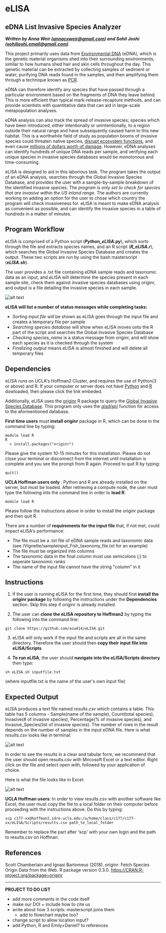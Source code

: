 # eLISA

## eDNA List Invasive Species Analyzer    
***Written by Anna Weir (annacxweir@gmail.com) and Sohil Joshi (sohiljoshi.email@gmail.com)***   

This project primarily uses data from [Environmental DNA](https://www.sciencedirect.com/science/article/pii/S0006320714004443) (eDNA), which is the genetic material organisms shed into their surrounding environments, similar to how humans shed hair and skin cells throughout the day. This genetic material can be extracted by collecting samples of sediment or water, purifying DNA reads found in the samples, and then amplifying them through a technique known as [PCR](https://www.yourgenome.org/facts/what-is-pcr-polymerase-chain-reaction).     

eDNA can therefore identify any species that have passed through a particular environment based on the fragments of DNA they leave behind. This is more efficient than typical mark-release-recapture methods, and can provide scientists with quantitative data that can aid in large-scale metapopulation analyses.   

eDNA analysis can also track the spread of invasive species; species which have been introduced, either intentionally or unintentionally, to a region outside their natural range and have subsequently caused harm to this new habitat. This is a worthwhile field of study as population booms of invasive species could threaten native species, [disrupt ecosystem functions](https://www.environmentalscience.org/invasive-species), and even cause [millions of dollars worth of damage](https://2001-2009.state.gov/g/oes/ocns/inv/cs/2304.htm). However, eDNA analyses can identify hundreds of unique DNA reads per sample, and verifying each unique species in invasive species databases would be monotonous and time-consuming.   

eLISA is designed to aid in this laborious task. The program takes the output of an eDNA analysis, searches through the Global Invasive Species Database, and provides the user with a sample-by-sample breakdown of the identified invasive species. The *program is only set to check for species that are invasive within the US inland range*. The authors are currently working on adding an option for the user to chose which country the program will check invasiveness for. eLISA is meant to make eDNA analysis as convenient as possible, and can identify the invasive species in a table of hundreds in a matter of minutes.   


## Program Workflow 

eLISA is comprised of a Python script (***Python_eLISA.py***), which sorts through the file and extracts species names, and an R script (***R_eLISA.r***), which searches the Global Invasive Species Database and creates the output. These two scripts are run by using the bash masterscript (***eLISA.sh***).

The user provides a .txt file containing eDNA sample reads and taxonomic data as an input, and eLISA will determine the species present in each sample site, check them against invasive species databases using originr, and output is a file detailing the invasive species in each sample. 

![alt text](https://github.com/acw414/eLISA/blob/master/project_workflow.jpg "Program Workflow")   

**eLISA will list a number of status messages while completing tasks:**
- *Sorting input file* will be shown as eLISA goes through the input file and creates a temporary file per sample
- *Searching species database* will show when eLISA moves onto the R part of the script and searches the Global Invasive Species Database
- *Checking species_name* is a status message from originr, and will show each species as it is checked through the system
- *Finalizing output* means eLISA is almost finished and will delete all temporary files   
  
## Dependencies

eLISA runs on UCLA's Hoffman2 Cluster, and requires the use of Python(3 or above) and R. If your computer or server does not have [Python](https://www.python.org/downloads/) and [R](https://cran.r-project.org/mirrors.html) dowloaded, then please click the link embeded. 

Additionally, eLISA uses the [originr](https://github.com/ropensci/originr) R package to query the [Global Invasive Species Database](http://www.iucngisd.org/gisd/). This program only uses the [*gisd(sp)*](https://github.com/ropensci/originr/blob/master/R/gisd.R) function for access to the aformentioned database.

**__First time users__** must **install originr** package in R, which can be done in the command line by typing: 
```
module load R
R
  > install.packages("originr")
```
Please give the system 10-15 minutes for this installation. Please do not close your terminal or disconnect from the internet until installation is complete and you see the prompt from R again. Proceed to quit R by typing:
```
quit()
```
**__UCLA Hoffman users only__** : Python and R are already installed on the server, but must be loaded. After retrieving a compute node, the user must type the following into the command line in order to **load R**:
```
module load R
```
Please follow the instructions above in order to install the originr package and then quit R.    

There are a number of **requirements for the input file** that, if not met, could impact eLISA's performance:
- The file must be a .txt file of eDNA sample reads and taxonomic data (see /Vignette/sampleinput_Fish_taxonomy_file.txt for an example)  
- The file must be organized into columns 
- The taxonomic data in the final column must use semicolons (;) to seperate taxonomic ranks  
- The name of the input file cannot have the string "column" in it    


## Instructions 

1) If the user is running eLISA for the first time, they should first **install the originr package** by following the instructions under the **Dependencies** section. Skip this step if originr is already installed.   

2) The user can **clone the eLISA repository to Hoffman2** by typing the following into the command line:
```
git clone https://github.com/acw414/eLISA.git
```

3) eLISA will only work if the input file and scripts are all in the same directory. Therefore the user should then **copy their input file into eLISA/Scripts**

4) **To run eLISA**, the user should **navigate into the eLISA/Scripts directory** then type:  
```
sh eLISA.sh inputfile.txt
```
(where inputfile.txt is the name of the user's own input file)


## Expected Output

eLISA produces a text file named *results.csv* which contains a table. This table has 5 columns - Sample(name of the sample), Count(total species), Invasive(# of invasive species), Percentage(% of invasive species), and Invasive_Species(list of invasive species). The number of rows in the result depends on the number of samples in the input eDNA file. Here is what *results.csv* looks like in terminal:

![alt text](https://github.com/sohil2710/spring2019_-/blob/master/Screen%20Shot%202019-06-05%20at%2012.08.22%20AM.png)

In order to see the results in a clear and tabular form, we recommend that the user should open results.csv with Mircosoft Excel or a text editor. Right click on the file and select *open with*, followed by your application of choice.

Here is what the file looks like in Excel:

![alt text](https://github.com/sohil2710/spring2019_-/blob/master/Screen%20Shot%202019-06-05%20at%2012.40.38%20AM.png)

**UCLA Hoffman users**: In order to view results.csv with another software like Excel, the user must copy the file to a local folder on their computer before proceeding with the instructions above. Do this by typing:
```
scp c177-xx@hoffman2.idre.ucla.edu:/u/home/class/c177/c177-xx/eLISA/Scripts/results.csv path_to_local_folder
```
Remember to replace the part after 'scp' with your own login and the path to results.csv on Hoffman.



## References

Scott Chamberlain and Ignasi Bartomeus (2018). originr: Fetch Species  
  Origin Data from the Web. R package version 0.3.0.
  https://CRAN.R-project.org/package=originr






_______________

**PROJECT TO DO LIST**   
  - add more comments in the code itself 
  - make our DOI + include how to cite us 
  - write about how 3 scripts: masterscript joins them
    - add to flowchart maybe too?
  - change script to allow location input?
  - add Python, R and Emily+Daniel? to references

